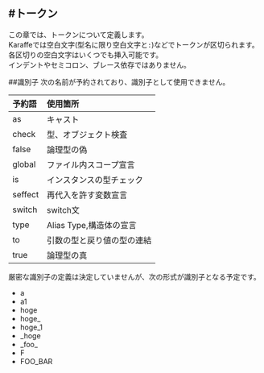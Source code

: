 #トークン
---
この章では、トークンについて定義します。  
Karaffeでは空白文字(型名に限り空白文字と`:`)などでトークンが区切られます。各区切りの空白文字はいくつでも挿入可能です。  
インデントやセミコロン、ブレース依存ではありません。  

##識別子
次の名前が予約されており、識別子として使用できません。  

| 予約語 | 使用箇所 |
|:---|:---|
|as|キャスト
|check|型、オブジェクト検査|
|false|論理型の偽|
|global|ファイル内スコープ宣言|
|is|インスタンスの型チェック
|seffect| 再代入を許す変数宣言| 
|switch|switch文
|type|Alias Type,構造体の宣言|
|to|引数の型と戻り値の型の連結|
|true|論理型の真|

厳密な識別子の定義は決定していませんが、次の形式が識別子となる予定です。

* a
* a1
* hoge
* hoge_
* hoge_1
* _hoge
* \_foo\_ 
* F
* FOO_BAR